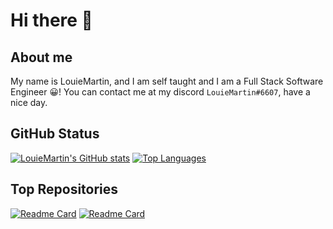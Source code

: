 # Hi there 👋

## About me

My name is LouieMartin, and I am self taught and I am a Full Stack Software Engineer 😀!
You can contact me at my discord `LouieMartin#6607`, have a nice day.

## GitHub Status

[![LouieMartin's GitHub stats](https://github-readme-stats.vercel.app/api?username=LouieMartin&show_icons=true)](https:/github.com/anuraghazra/github-readme-stats)
[![Top Languages](https://github-readme-stats.vercel.app/api/top-langs/?username=LouieMartin&layout=compact)](https://github.com/anuraghazra/github-readme-stats)

## Top Repositories

[![Readme Card](https://github-readme-stats.vercel.app/api/pin/?username=LouieMartin&repo=express-typescript-template)](https://github.com/anuraghazra/github-readme-stats)
[![Readme Card](https://github-readme-stats.vercel.app/api/pin/?username=LouieMartin&repo=type-graphql-template)](https://github.com/anuraghazra/github-readme-stats)
